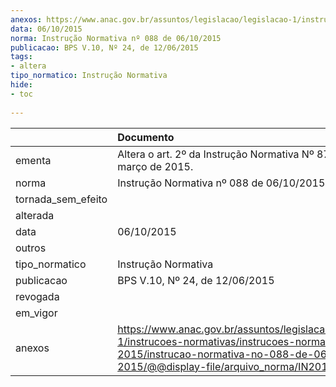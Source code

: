 ```yaml
---
anexos: https://www.anac.gov.br/assuntos/legislacao/legislacao-1/instrucoes-normativas/instrucoes-normativas-2015/instrucao-normativa-no-088-de-06-10-2015/@@display-file/arquivo_norma/IN2015-0088.pdf
data: 06/10/2015
norma: Instrução Normativa nº 088 de 06/10/2015
publicacao: BPS V.10, Nº 24, de 12/06/2015
tags:
- altera
tipo_normatico: Instrução Normativa
hide: 
- toc 
 
---
```


|                    | Documento                                                                                                                                                                                       |
|:-------------------|:------------------------------------------------------------------------------------------------------------------------------------------------------------------------------------------------|
| ementa             | Altera o art. 2º da Instrução Normativa Nº 87, de 17 de março de 2015.                                                                                                                          |
| norma              | Instrução Normativa nº 088 de 06/10/2015                                                                                                                                                        |
| tornada_sem_efeito |                                                                                                                                                                                                 |
| alterada           |                                                                                                                                                                                                 |
| data               | 06/10/2015                                                                                                                                                                                      |
| outros             |                                                                                                                                                                                                 |
| tipo_normatico     | Instrução Normativa                                                                                                                                                                             |
| publicacao         | BPS V.10, Nº 24, de 12/06/2015                                                                                                                                                                  |
| revogada           |                                                                                                                                                                                                 |
| em_vigor           |                                                                                                                                                                                                 |
| anexos             | https://www.anac.gov.br/assuntos/legislacao/legislacao-1/instrucoes-normativas/instrucoes-normativas-2015/instrucao-normativa-no-088-de-06-10-2015/@@display-file/arquivo_norma/IN2015-0088.pdf |